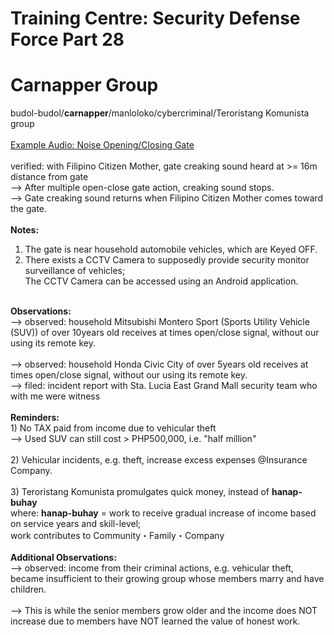 # Training Centre: Security Defense Force Part 28
# Carnapper Group
budol-budol/<b>carnapper</b>/manloloko/cybercriminal/Teroristang Komunista group<br/>
<br/>
[Example Audio: Noise Opening/Closing Gate](nearHouseholdAutomobileVehiclesGateCreakingSoundFromCarnapperGroupHeardByMultiplePersonsAtGreaterThanOrEqualTo16mDistance,afterMultipleOpenCloseGateActionCreakingSoundStopsAlbeitMomentarily20211205T1619.m4a)
<br/>
<br/>
verified: with Filipino Citizen Mother, gate creaking sound heard at >= 16m distance from gate<br/>
--> After multiple open-close gate action, creaking sound stops.<br/>
--> Gate creaking sound returns when Filipino Citizen Mother comes toward the gate.<br/>
<br/>
<b>Notes:</b><br/> 
1) The gate is near household automobile vehicles, which are Keyed OFF.<br/>
2) There exists a CCTV Camera to supposedly provide security monitor surveillance of vehicles;<br/>
The CCTV Camera can be accessed using an Android application.<br/>
<br/>
<b>Observations:</b><br/>
--> observed: household Mitsubishi Montero Sport (Sports Utility Vehicle (SUV)) of over 10years old receives at times open/close signal, without our using its remote key.<br/>
<br/>
--> observed: household Honda Civic City of over 5years old receives at times open/close signal, without our using its remote key.<br/>
--> filed: incident report with Sta. Lucia East Grand Mall security team who with me were witness<br/>
<br/>
<b>Reminders: </b><br/>
1) No TAX paid from income due to vehicular theft<br/>
--> Used SUV can still cost > PHP500,000, i.e. "half million"<br/>
<br/>
2) Vehicular incidents, e.g. theft, increase excess expenses @Insurance Company.<br/>
<br/>
3) Teroristang Komunista promulgates quick money, instead of <b>hanap-buhay</b><br/>
where: <b>hanap-buhay</b> = work to receive gradual increase of income based on service years and skill-level;<br/>
work contributes to Community・Family・Company<br/>
<br/>
<b>Additional Observations:</b><br/>
--> observed: income from their criminal actions, e.g. vehicular theft, became insufficient to their growing group whose members marry and have children.<br/>
<br/>
--> This is while the senior members grow older and the income does NOT increase due to members have NOT learned the value of honest work.
